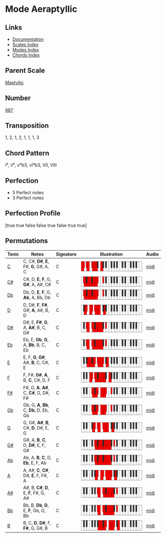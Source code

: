 # Mode Aeraptyllic

## Links

- [Documentation](README.md)
- [Scales Index](Scales.md)
- [Modes Index](Modes.md)
- [Chords Index](Chords.md)

## Parent Scale

[Maptyllic](ScaleMaptyllic.md)

## Number

[987](https://ianring.com/musictheory/scales/987)

## Transposition

1, 2, 1, 2, 1, 1, 1, 3

## Chord Pattern

i⁰, ii⁰, v⁰b3, vi⁰b3, VII, VIII

## Perfection

- 5 Perfect notes
- 3 Perfect notes

## Perfection Profile

[true true false false true false true true]

## Permutations

| Tonic | Notes | Signature | Illustration | Audio |
|-------|-------|-----------|--------------|-------|
| [C](ModeCNaturalAeraptyllic.md) | C, C#, **D#**, **E**, F#, **G**, G#, A, C | C | ![CNaturalAeraptyllic](ModeCNaturalAeraptyllic.png) | [midi](https://github.com/edipermadi/music/blob/main/docs/ModeCNaturalAeraptyllic.mid?raw=true) |
| [C#](ModeCSharpAeraptyllic.md) | C#, D, **E**, **F**, G, **G#**, A, A#, C# | C | ![CSharpAeraptyllic](ModeCSharpAeraptyllic.png) | [midi](https://github.com/edipermadi/music/blob/main/docs/ModeCSharpAeraptyllic.mid?raw=true) |
| [Db](ModeDFlatAeraptyllic.md) | Db, D, **E**, **F**, G, **Ab**, A, Bb, Db | C | ![DFlatAeraptyllic](ModeDFlatAeraptyllic.png) | [midi](https://github.com/edipermadi/music/blob/main/docs/ModeDFlatAeraptyllic.mid?raw=true) |
| [D](ModeDNaturalAeraptyllic.md) | D, D#, **F**, **F#**, G#, **A**, A#, B, D | C | ![DNaturalAeraptyllic](ModeDNaturalAeraptyllic.png) | [midi](https://github.com/edipermadi/music/blob/main/docs/ModeDNaturalAeraptyllic.mid?raw=true) |
| [D#](ModeDSharpAeraptyllic.md) | D#, E, **F#**, **G**, A, **A#**, B, C, D# | C | ![DSharpAeraptyllic](ModeDSharpAeraptyllic.png) | [midi](https://github.com/edipermadi/music/blob/main/docs/ModeDSharpAeraptyllic.mid?raw=true) |
| [Eb](ModeEFlatAeraptyllic.md) | Eb, E, **Gb**, **G**, A, **Bb**, B, C, Eb | C | ![EFlatAeraptyllic](ModeEFlatAeraptyllic.png) | [midi](https://github.com/edipermadi/music/blob/main/docs/ModeEFlatAeraptyllic.mid?raw=true) |
| [E](ModeENaturalAeraptyllic.md) | E, F, **G**, **G#**, A#, **B**, C, C#, E | C | ![ENaturalAeraptyllic](ModeENaturalAeraptyllic.png) | [midi](https://github.com/edipermadi/music/blob/main/docs/ModeENaturalAeraptyllic.mid?raw=true) |
| [F](ModeFNaturalAeraptyllic.md) | F, F#, **G#**, **A**, B, **C**, C#, D, F | C | ![FNaturalAeraptyllic](ModeFNaturalAeraptyllic.png) | [midi](https://github.com/edipermadi/music/blob/main/docs/ModeFNaturalAeraptyllic.mid?raw=true) |
| [F#](ModeFSharpAeraptyllic.md) | F#, G, **A**, **A#**, C, **C#**, D, D#, F# | C | ![FSharpAeraptyllic](ModeFSharpAeraptyllic.png) | [midi](https://github.com/edipermadi/music/blob/main/docs/ModeFSharpAeraptyllic.mid?raw=true) |
| [Gb](ModeGFlatAeraptyllic.md) | Gb, G, **A**, **Bb**, C, **Db**, D, Eb, Gb | C | ![GFlatAeraptyllic](ModeGFlatAeraptyllic.png) | [midi](https://github.com/edipermadi/music/blob/main/docs/ModeGFlatAeraptyllic.mid?raw=true) |
| [G](ModeGNaturalAeraptyllic.md) | G, G#, **A#**, **B**, C#, **D**, D#, E, G | C | ![GNaturalAeraptyllic](ModeGNaturalAeraptyllic.png) | [midi](https://github.com/edipermadi/music/blob/main/docs/ModeGNaturalAeraptyllic.mid?raw=true) |
| [G#](ModeGSharpAeraptyllic.md) | G#, A, **B**, **C**, D, **D#**, E, F, G# | C | ![GSharpAeraptyllic](ModeGSharpAeraptyllic.png) | [midi](https://github.com/edipermadi/music/blob/main/docs/ModeGSharpAeraptyllic.mid?raw=true) |
| [Ab](ModeAFlatAeraptyllic.md) | Ab, A, **B**, **C**, D, **Eb**, E, F, Ab | C | ![AFlatAeraptyllic](ModeAFlatAeraptyllic.png) | [midi](https://github.com/edipermadi/music/blob/main/docs/ModeAFlatAeraptyllic.mid?raw=true) |
| [A](ModeANaturalAeraptyllic.md) | A, A#, **C**, **C#**, D#, **E**, F, F#, A | C | ![ANaturalAeraptyllic](ModeANaturalAeraptyllic.png) | [midi](https://github.com/edipermadi/music/blob/main/docs/ModeANaturalAeraptyllic.mid?raw=true) |
| [A#](ModeASharpAeraptyllic.md) | A#, B, **C#**, **D**, E, **F**, F#, G, A# | C | ![ASharpAeraptyllic](ModeASharpAeraptyllic.png) | [midi](https://github.com/edipermadi/music/blob/main/docs/ModeASharpAeraptyllic.mid?raw=true) |
| [Bb](ModeBFlatAeraptyllic.md) | Bb, B, **Db**, **D**, E, **F**, Gb, G, Bb | C | ![BFlatAeraptyllic](ModeBFlatAeraptyllic.png) | [midi](https://github.com/edipermadi/music/blob/main/docs/ModeBFlatAeraptyllic.mid?raw=true) |
| [B](ModeBNaturalAeraptyllic.md) | B, C, **D**, **D#**, F, **F#**, G, G#, B | C | ![BNaturalAeraptyllic](ModeBNaturalAeraptyllic.png) | [midi](https://github.com/edipermadi/music/blob/main/docs/ModeBNaturalAeraptyllic.mid?raw=true) |
